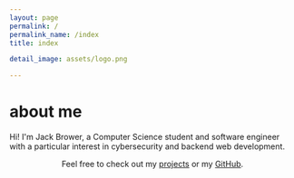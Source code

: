 ```yaml
---
layout: page
permalink: /
permalink_name: /index
title: index

detail_image: assets/logo.png

---
```


# about me

Hi! I'm Jack Brower, a Computer Science student and software engineer with a particular interest in cybersecurity and backend web development.
<center>Feel free to check out my <a href="/projects">projects</a> or my <a href="https://github.com/jackbrower" target="_blank">GitHub</a>.</center>
